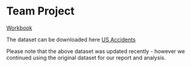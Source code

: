 # Team Project 

[Workbook](https://github.com/narensulegai/project-255/blob/main/FinalNotebook.ipynb)


The dataset can be downloaded here [US Accidents](https://www.kaggle.com/sobhanmoosavi/us-accidents/download)

Please note that the above dataset was updated recently - however we continued using the original dataset for our report and analysis.
